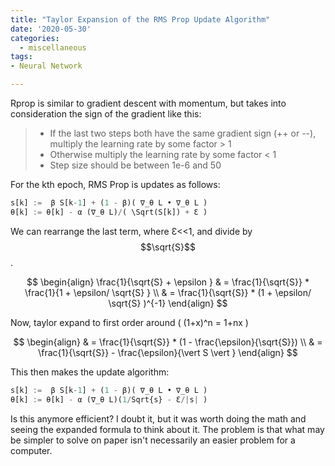 ```yaml
---
title: "Taylor Expansion of the RMS Prop Update Algorithm"
date: '2020-05-30'
categories:
  - miscellaneous
tags:
- Neural Network

---
```

Rprop is similar to gradient descent with momentum, but takes into consideration the sign of the gradient like this:

  > - If the last two steps both have the same gradient sign (++ or --), multiply the learning rate by some factor > 1
> - Otherwise multiply the learning rate by some factor < 1 
> - Step size should be between 1e-6 and 50

For the kth epoch, RMS Prop is updates as follows:

```python
s[k] :=  β S[k-1] + (1 - β)( ∇_θ L • ∇_θ L )
θ[k] := θ[k] - α (∇_θ L)/( \Sqrt(S[k]) + Ɛ )
```

We can rearrange the last term, where Ɛ<<1, and divide by $$\sqrt{S}$$.

$$
\begin{align}
\frac{1}{\sqrt{S} + \epsilon } & = \frac{1}{\sqrt{S}} * \frac{1}{1 + \epsilon/ \sqrt{S} } \\
& = \frac{1}{\sqrt{S}} * (1 + \epsilon/ \sqrt{S} )^{-1} 
\end{align}
$$

Now, taylor expand to first order around \( (1+x)^n = 1+nx \)

$$
\begin{align}
& = \frac{1}{\sqrt{S}} * (1 - \frac{\epsilon}{\sqrt{S}}) \\
& = \frac{1}{\sqrt{S}} - \frac{\epsilon}{\vert S \vert }
\end{align}
$$

This then makes the update algorithm: 

```python
s[k] :=  β S[k-1] + (1 - β)( ∇_θ L • ∇_θ L )
θ[k] := θ[k] - α (∇_θ L)(1/Sqrt{s} - Ɛ/|s| )
```

Is this anymore efficient? I doubt it, but it was worth doing the math and seeing the expanded formula to think about it. The problem is that what may be simpler to solve on paper isn't necessarily an easier problem for a computer. 
